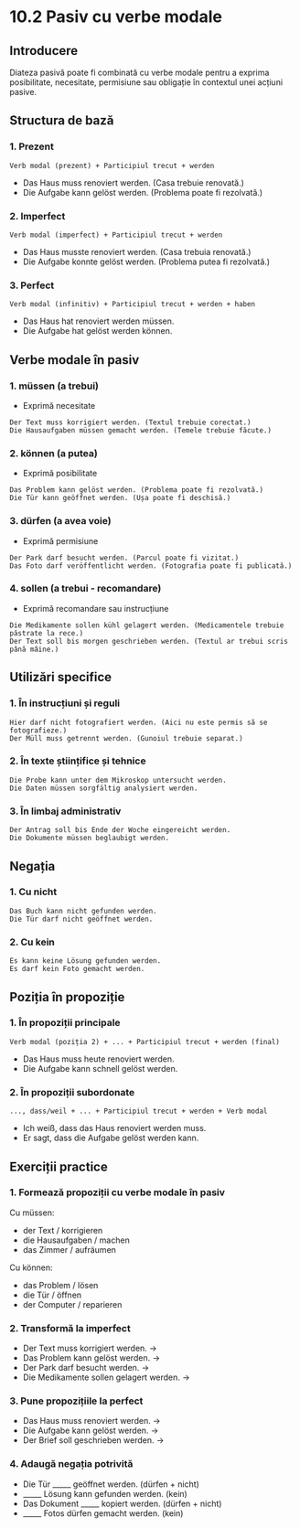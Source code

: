 # 10.2 Pasiv cu verbe modale

## Introducere
Diateza pasivă poate fi combinată cu verbe modale pentru a exprima posibilitate, necesitate, permisiune sau obligație în contextul unei acțiuni pasive.

## Structura de bază

### 1. Prezent
```
Verb modal (prezent) + Participiul trecut + werden
```
- Das Haus muss renoviert werden. (Casa trebuie renovată.)
- Die Aufgabe kann gelöst werden. (Problema poate fi rezolvată.)

### 2. Imperfect
```
Verb modal (imperfect) + Participiul trecut + werden
```
- Das Haus musste renoviert werden. (Casa trebuia renovată.)
- Die Aufgabe konnte gelöst werden. (Problema putea fi rezolvată.)

### 3. Perfect
```
Verb modal (infinitiv) + Participiul trecut + werden + haben
```
- Das Haus hat renoviert werden müssen.
- Die Aufgabe hat gelöst werden können.

## Verbe modale în pasiv

### 1. müssen (a trebui)
- Exprimă necesitate
```
Der Text muss korrigiert werden. (Textul trebuie corectat.)
Die Hausaufgaben müssen gemacht werden. (Temele trebuie făcute.)
```

### 2. können (a putea)
- Exprimă posibilitate
```
Das Problem kann gelöst werden. (Problema poate fi rezolvată.)
Die Tür kann geöffnet werden. (Ușa poate fi deschisă.)
```

### 3. dürfen (a avea voie)
- Exprimă permisiune
```
Der Park darf besucht werden. (Parcul poate fi vizitat.)
Das Foto darf veröffentlicht werden. (Fotografia poate fi publicată.)
```

### 4. sollen (a trebui - recomandare)
- Exprimă recomandare sau instrucțiune
```
Die Medikamente sollen kühl gelagert werden. (Medicamentele trebuie păstrate la rece.)
Der Text soll bis morgen geschrieben werden. (Textul ar trebui scris până mâine.)
```

## Utilizări specifice

### 1. În instrucțiuni și reguli
```
Hier darf nicht fotografiert werden. (Aici nu este permis să se fotografieze.)
Der Müll muss getrennt werden. (Gunoiul trebuie separat.)
```

### 2. În texte științifice și tehnice
```
Die Probe kann unter dem Mikroskop untersucht werden.
Die Daten müssen sorgfältig analysiert werden.
```

### 3. În limbaj administrativ
```
Der Antrag soll bis Ende der Woche eingereicht werden.
Die Dokumente müssen beglaubigt werden.
```

## Negația

### 1. Cu nicht
```
Das Buch kann nicht gefunden werden.
Die Tür darf nicht geöffnet werden.
```

### 2. Cu kein
```
Es kann keine Lösung gefunden werden.
Es darf kein Foto gemacht werden.
```

## Poziția în propoziție

### 1. În propoziții principale
```
Verb modal (poziția 2) + ... + Participiul trecut + werden (final)
```
- Das Haus muss heute renoviert werden.
- Die Aufgabe kann schnell gelöst werden.

### 2. În propoziții subordonate
```
..., dass/weil + ... + Participiul trecut + werden + Verb modal
```
- Ich weiß, dass das Haus renoviert werden muss.
- Er sagt, dass die Aufgabe gelöst werden kann.

## Exerciții practice

### 1. Formează propoziții cu verbe modale în pasiv
Cu müssen:
- der Text / korrigieren
- die Hausaufgaben / machen
- das Zimmer / aufräumen

Cu können:
- das Problem / lösen
- die Tür / öffnen
- der Computer / reparieren

### 2. Transformă la imperfect
- Der Text muss korrigiert werden. →
- Das Problem kann gelöst werden. →
- Der Park darf besucht werden. →
- Die Medikamente sollen gelagert werden. →

### 3. Pune propozițiile la perfect
- Das Haus muss renoviert werden. →
- Die Aufgabe kann gelöst werden. →
- Der Brief soll geschrieben werden. →

### 4. Adaugă negația potrivită
- Die Tür _____ geöffnet werden. (dürfen + nicht)
- _____ Lösung kann gefunden werden. (kein)
- Das Dokument _____ kopiert werden. (dürfen + nicht)
- _____ Fotos dürfen gemacht werden. (kein)

